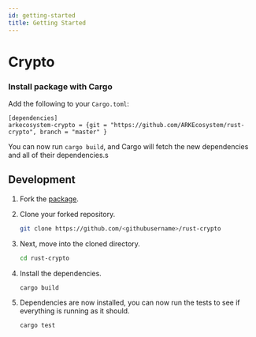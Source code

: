 ```yaml
---
id: getting-started
title: Getting Started
---
```


# Crypto

### Install package with Cargo

Add the following to your `Cargo.toml`:

```text
[dependencies]
arkecosystem-crypto = {git = "https://github.com/ARKEcosystem/rust-crypto", branch = "master" }
```

You can now run `cargo build`, and Cargo will fetch the new dependencies and all of their dependencies.s

## Development

1. Fork the [package](https://github.com/ARKEcosystem/rust-crypto).
2. Clone your forked repository.

   ```bash
   git clone https://github.com/<githubusername>/rust-crypto
   ```

3. Next, move into the cloned directory.

   ```bash
   cd rust-crypto
   ```

4. Install the dependencies.

   ```bash
   cargo build
   ```

5. Dependencies are now installed, you can now run the tests to see if everything is running as it should.

   ```bash
   cargo test
   ```

